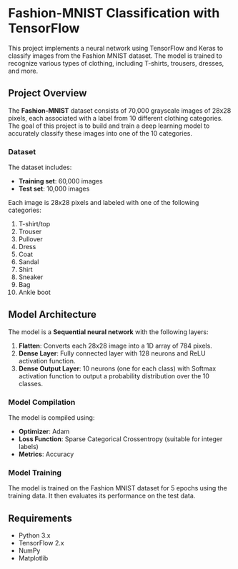 # Fashion-MNIST Classification with TensorFlow

This project implements a neural network using TensorFlow and Keras to classify images from the Fashion MNIST dataset. The model is trained to recognize various types of clothing, including T-shirts, trousers, dresses, and more.

## Project Overview

The **Fashion-MNIST** dataset consists of 70,000 grayscale images of 28x28 pixels, each associated with a label from 10 different clothing categories. The goal of this project is to build and train a deep learning model to accurately classify these images into one of the 10 categories.

### Dataset

The dataset includes:
- **Training set**: 60,000 images
- **Test set**: 10,000 images

Each image is 28x28 pixels and labeled with one of the following categories:
1. T-shirt/top
2. Trouser
3. Pullover
4. Dress
5. Coat
6. Sandal
7. Shirt
8. Sneaker
9. Bag
10. Ankle boot

## Model Architecture

The model is a **Sequential neural network** with the following layers:
1. **Flatten**: Converts each 28x28 image into a 1D array of 784 pixels.
2. **Dense Layer**: Fully connected layer with 128 neurons and ReLU activation function.
3. **Dense Output Layer**: 10 neurons (one for each class) with Softmax activation function to output a probability distribution over the 10 classes.

### Model Compilation

The model is compiled using:
- **Optimizer**: Adam
- **Loss Function**: Sparse Categorical Crossentropy (suitable for integer labels)
- **Metrics**: Accuracy

### Model Training

The model is trained on the Fashion MNIST dataset for 5 epochs using the training data. It then evaluates its performance on the test data.

## Requirements

- Python 3.x
- TensorFlow 2.x
- NumPy
- Matplotlib



